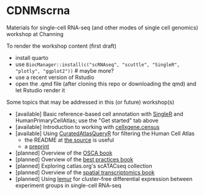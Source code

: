 # CDNMscrna

Materials for single-cell RNA-seq (and other modes of single cell genomics) workshop at Channing

To render the workshop content (first draft)

- install quarto
- use `BiocManager::install(c("scRNAseq", "scuttle", "SingleR", "plotly", "ggplot2"))` # maybe more?
- use a recent version of Rstudio
- open the .qmd file (after cloning this repo or downloading the qmd) and let Rstudio render it

Some topics that may be addressed in this (or future) workshop(s)

- [available] Basic reference-based cell annotation with [SingleR](https://bioconductor.org/packages/SingleR) and HumanPrimaryCellAtlas; use the "Get started" tab above
- [available] Introduction to working with [cellxgene.census](https://chanzuckerberg.github.io/cellxgene-census/r/index.html)
- [available] Using [CuratedAtlasQueryR](https://bioconductor.org/packages/CuratedAtlasQueryR) for filtering the Human Cell Atlas
    - the README at [the source](https://github.com/stemangiola/CuratedAtlasQueryR) is
useful
    - a [preprint](https://www.biorxiv.org/content/10.1101/2023.06.08.542671v1.full)
- [planned] Overview of the [OSCA book](https://bioconductor.org/books/OSCA)
- [planned] Overview of the [best practices book](https://www.sc-best-practices.org/preamble.html)
- [planned] Exploring catlas.org's scATACseq collection 
- [planned] Overview of the [spatial transcriptomics book](https://lmweber.org/BestPracticesST/)
- [planned] Using [lemur](https://bioconductor.org/packages/lemur) for cluster-free
differential expression between experiment groups in single-cell RNA-seq

